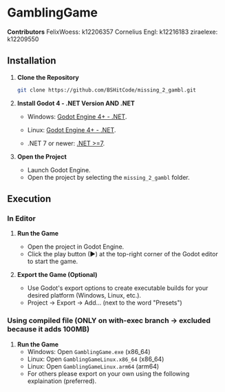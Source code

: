 # GamblingGame
**Contributors**
FelixWoess: k12206357
Cornelius Engl: k12216183
ziraelexe: k12209550

## Installation

1. **Clone the Repository**
   ```bash
   git clone https://github.com/BSHitCode/missing_2_gambl.git
   ```

2. **Install Godot 4 - .NET Version AND .NET**
   - Windows: [Godot Engine 4+ - .NET](https://godotengine.org/download).
   - Linux:  [Godot Engine 4+ - .NET](https://godotengine.org/download/linux/).
  
   - .NET 7 or newer: [.NET >=7](https://dotnet.microsoft.com/en-us/).

3. **Open the Project**
   - Launch Godot Engine.
   - Open the project by selecting the `missing_2_gambl` folder.

## Execution

### In Editor
1. **Run the Game**
   - Open the project in Godot Engine.
   - Click the play button (▶) at the top-right corner of the Godot editor to start the game.

2. **Export the Game (Optional)**
   - Use Godot's export options to create executable builds for your desired platform (Windows, Linux, etc.).
   - Project -> Export -> Add... (next to the word "Presets")
  
### Using compiled file (ONLY on with-exec branch -> excluded because it adds 100MB)
1. **Run the Game**
   - Windows: Open `GamblingGame.exe` (x86_64)
   - Linux: Open `GamblingGameLinux.x86_64` (x86_64)
   - Linux: Open `GamblingGameLinux.arm64` (arm64)
   - For others please export on your own using the following explaination (preferred).
